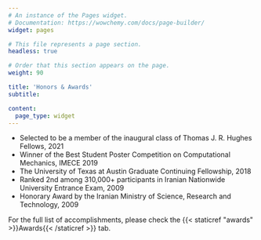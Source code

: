 ```yaml
---
# An instance of the Pages widget.
# Documentation: https://wowchemy.com/docs/page-builder/
widget: pages

# This file represents a page section.
headless: true

# Order that this section appears on the page.
weight: 90

title: 'Honors & Awards'
subtitle:

content:
  page_type: widget
---
```


- Selected to be a member of the inaugural class of Thomas J. R. Hughes Fellows, 2021
- Winner of the Best Student Poster Competition on Computational Mechanics, IMECE 2019
- The University of Texas at Austin Graduate Continuing Fellowship, 2018
- Ranked 2nd among 310,000+ participants in Iranian Nationwide University Entrance Exam, 2009
- Honorary Award by the Iranian Ministry of Science, Research and Technology, 2009


For the full list of accomplishments, please check the {{< staticref "awards" >}}Awards{{< /staticref >}} tab.
